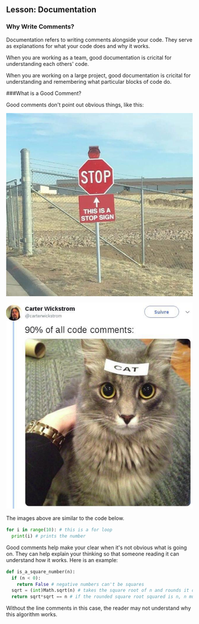 Lesson: Documentation
-------

### Why Write Comments?

Documentation refers to writing comments alongside your code. They serve as explanations for what your code does and why it works.

When you are working as a team, good documentation is cricital for understanding each others' code.

When you are working on a large project, good documentation is cricital for understanding and remembering what particular blocks of code do.

###What is a Good Comment?

Good comments don't point out obvious things, like this:

![](../../Images/Stop_Sign.jpg)

![](../../Images/Cat.jpg)



The images above are similar to the code below.

```python
for i in range(10): # this is a for loop
  print(i) # prints the number
```



Good comments help make your clear when it's not obvious what is going on. They can help explain your thinking so that someone reading it can understand how it works. Here is an example:

```python
def is_a_square_number(n):
  if (n < 0):
    return False # negative numbers can't be squares
  sqrt = (int)Math.sqrt(n) # takes the square root of n and rounds it down to the nearest whole number
  return sqrt*sqrt == n # if the rounded square root squared is n, n must be a square
```

Without the line comments in this case, the reader may not understand why this algorithm works.

